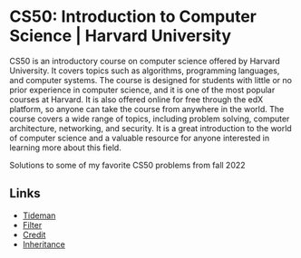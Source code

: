 
# CS50: Introduction to Computer Science | Harvard University

CS50 is an introductory course on computer science offered by Harvard University. It covers topics such as algorithms, programming languages, and computer systems. The course is designed for students with little or no prior experience in computer science, and it is one of the most popular courses at Harvard. It is also offered online for free through the edX platform, so anyone can take the course from anywhere in the world. The course covers a wide range of topics, including problem solving, computer architecture, networking, and security. It is a great introduction to the world of computer science and a valuable resource for anyone interested in learning more about this field.

Solutions to some of my favorite CS50 problems from fall 2022

## Links
 - [Tideman](https://cs50.harvard.edu/x/2022/psets/3/tideman/)
 - [Filter](https://cs50.harvard.edu/x/2022/psets/4/filter/more/)
 - [Credit](https://cs50.harvard.edu/x/2022/psets/1/credit/)
 - [Inheritance](https://cs50.harvard.edu/x/2022/labs/5/)
